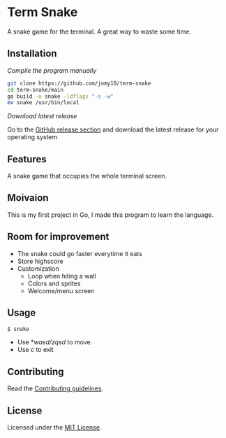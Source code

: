 # Term Snake

A snake game for the terminal. A great way to waste some time.

## Installation

*Compile the program manually*

```bash
git clone https://github.com/jomy10/term-snake
cd term-snake/main
go build -o snake -ldflags "-s -w"
mv snake /usr/bin/local
```

*Download latest release*

Go to the [GitHub release section](https://github.com/jomy10/term-snake/releases) and download the latest release for your operating system

## Features

A snake game that occupies the whole terminal screen.

## Moivaion

This is my first project in Go, I made this program to learn the language.

## Room for improvement

- The snake could go faster everytime it eats
- Store highscore
- Customization
    - Loop when hiting a wall
    - Colors and sprites
    - Welcome/menu screen

## Usage

```bash
$ snake
```

- Use **wasd/zqsd* to move.
- Use *c* to exit

## Contributing

Read the [Contributing guidelines](CONTRIBUTING.md).

## License

Licensed under the [MIT License](LICENSE).
